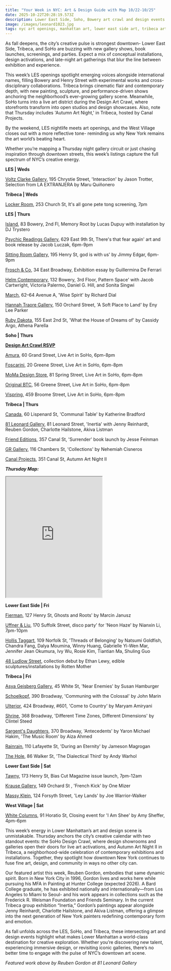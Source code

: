 ```yaml
---
title: "Your Week in NYC: Art & Design Guide with Map 10/22-10/25"
date: 2025-10-22T20:28:19.573Z
description: Lower East Side, Soho, Bowery art crawl and design events in October 2025
image: /images/leonard1023.jpg
tags: nyc art openings, manhattan art, lower east side art, tribeca art, soho design
---
```

As fall deepens, the city’s creative pulse is strongest downtown- Lower East Side, Tribeca, and SoHo are buzzing with new gallery shows, book launches, screenings, and parties. Expect a mix of conceptual installations, design activations, and late-night art gatherings that blur the line between exhibition and experience.

This week’s LES openings spotlight emerging voices alongside international names, filling Bowery and Henry Street with experimental works and cross-disciplinary collaborations. Tribeca brings cinematic flair and contemporary depth, with new painting, sculpture, and performance-driven shows anchoring the neighborhood’s ever-growing gallery scene. Meanwhile, SoHo turns into a live art district during the Design Art Crawl, where storefronts transform into open studios and design showcases. Also, note that Thursday includes 'Autumn Art Night,' in Tribeca, hosted by Canal Projects. 

By the weekend, LES nightlife meets art openings, and the West Village closes out with a more reflective tone- reminding us why New York remains the art world’s beating heart. 

Whether you’re mapping a Thursday night gallery circuit or just chasing inspiration through downtown streets, this week’s listings capture the full spectrum of NYC’s creative energy.

**L﻿ES | Weds**

[Voltz Clarke Gallery](https://voltzclarke.com/exhibitions/jason-trotter-interaction), 195 Chrystie Street, 'Interaction' by Jason Trotter, Selection from LA EXTRANJERA by Maru Quiñonero

**T﻿ribeca | Weds**

[Locker Room](https://www.instagram.com/thelockerroomnyc), 253 Church St, It's all gone pete tong screening, 7pm

**L﻿ES | Thurs**

[Island](https://island83.gallery/exhibitions), 83 Bowery, 2nd Fl, Memory Root by Lucas Dupuy with installation by DJ Trystero

[Psychic Readings Gallery](https://www.psychicreadingsgallery.com/), 629 East 9th St, There's that fear again' art and book release by Jacob Luczak, 6pm-9pm

[Sitting Room Gallery](https://www.instagram.com/sittingroomgallery), 195 Henry St, god is with us' by Jimmy Edgar, 6pm-9pm

[Frosch & Co](https://static1.squarespace.com/static/5f85eb953b0da46dcefcc045/t/68d96bbd63b23728464aff2d/1759079357539/LAFLEUR+%26+BOGAERT+in+New+York+by+Guillermina+De+Ferrari+for+FROSCH+%26+Co+OCT+2025.pdf), 34 East Broadway, Exhibition essay by Guillermina De Ferrari

[Helm Contemporary](https://www.helmcontemporary.com/), 132 Bowery, 3rd Floor, Pattern Space' with Jacob Cartwright, Victoria Palermo, Daniel G. Hill, and Sonita Singwi

[M﻿arch](https://www.marchgallery.org/exhibitions/), 62–64 Avenue A, 'Wise Spirit' by Richard Dial

[Hannah Traore Gallery](https://hannahtraoregallery.com/), 150 Orchard Street, 'A Soft Place to Land' by Eny Lee Parker

[Ruby Dakota](https://www.rubydakota.com/), 155 East 2nd St, 'What the House of Dreams of' by Cassidy Argo, Athena Parella

**S﻿oho | Thurs**

**[D﻿esign Art Crawl RSVP](info@sohodesigndistrict.org)**

[Amura](https://www.sohodesigndistrict.org/events/live-art-in-soho), 60 Grand Street, Live Art in SoHo, 6pm-8pm

[Foscarini](https://www.sohodesigndistrict.org/events/live-art-in-soho), 20 Greene Street, Live Art in SoHo, 6pm-8pm

[MoMa Design Store](https://www.sohodesigndistrict.org/events/live-art-in-soho), 81 Spring Street, Live Art in SoHo, 6pm-8pm

[Original BTC](https://www.sohodesigndistrict.org/events/live-art-in-soho), 56 Greene Street, Live Art in SoHo, 6pm-8pm

[Vispring](https://www.sohodesigndistrict.org/events/live-art-in-soho1), 459 Broome Street, Live Art in SoHo, 6pm-8pm

**T﻿ribeca | Thurs**

[C﻿anada](https://canadanewyork.com/exhibitions/communal-table), 60 Lispenard St, 'Communal Table'  by Katherine Bradford

[81 Leonard Gallery](https://81leonardgallery.com/exhibitions/), 81 Leonard Street, 'Inertia' with Jenny Reinhardt, Reuben Gordon, Charlotte Hailstone, Akiva Listman

[Friend Editions](https://www.instagram.com/friendeditions), 357 Canal St, 'Surrender' book launch by Jesse Feinman

[GR Gallery](https://www.gr-gallery.com/exhibitions/collections/), 116 Chambers St, 'Collections' by Nehemiah Cisneros

[Canal Projects](https://www.canalprojects.org/upcoming), 351 Canal St, Autumn Art Night II

***T﻿hursday Map:*** 

<iframe src="https://www.google.com/maps/d/u/1/embed?mid=10LOuQRLFEUJjEcTe0DjPcYfcqzQtn_g&ehbc=2E312F" width="60%" height="380"></iframe>

**L﻿ower East Side | Fri**

[Fierman](https://fierman.nyc/), 127 Henry St, Ghosts and Roots' by Marcin Janusz

[Uffner & Liu](https://www.eventbrite.com/e/disco-party-celebrating-nianxin-li-neon-haze-tickets-1835608597729), 170 Suffolk Street, disco party' for 'Neon Haze' by Nianxin Li, 7pm-10pm

[Hollis Taggart](https://www.hollistaggart.com/exhibitions/224-threads-of-belonging-ten-emerging-asian-women-artists/), 109 Norfolk St, 'Threads of Belonging' by Natsumi Goldfish, Chandra Fang, Dalya Moumina, Winny Huang, Gabrielle Yi-Wen Mar, Jennifer Jean Okumura, Ivy Wu, Rosie Kim, Tiantian Ma, Shuling Guo

[48 Ludlow Street](https://www.instagram.com/ethanlewy), collection debut by Ethan Lewy, edible sculptures/installations by Rotten Mother

**T﻿ribeca | Fri**

[Asya Geisberg Gallery](https://www.asyageisberggallery.com/exhibitions/susan-hamburger), 45 White St, 'Near Enemies' by Susan Hamburger

[Schoelkopf](https://schoelkopfgallery.com/exhibitions/44-john-marin-communing-with-the-colossal/overview/), 390 Broadway, 'Communing with the Colossal' by John Marin

[U﻿lterior](http://www.ulteriorgallery.com/), 424 Broadway, #601, 'Come to Country' by Maryam Amiryani

[S﻿hrine](https://www.shrine.nyc/clintel-steed-different-time-zones-different-dimensions), 368 Broadway, 'Different Time Zones,  Different Dimensions' by Clintel Steed

[Sargent's Daughters](https://www.sargentsdaughters.com/), 370 Broadway, 'Antecedents' by Yaron Michael Hakim, 'The Music Room' by Aiza Ahmed

[Rainrain](https://www.rainraingallery.com/about), 110 Lafayette St, 'During an Eternity' by Jameson Magrogan

[The Hole](https://thehole.com/exhibitions/warhol-the-dialectical-third), 86 Walker St, 'The Dialectical Third' by Andy Warhol

**L﻿ower East Side | Sat**

[T﻿awny](https://www.instagram.com/tawny.nyc), 173 Henry St, Bias Cut Magazine issue launch, 7pm-12am

[Krause Gallery](https://www.krausegallery.com/), 149 Orchard St , 'French Kick' by One Mizer

[Massy Klein](https://www.masseyklein.com/exhibitions/85-joe-warrior-walker-ley-lands/), 124 Forsyth Street, 'Ley Lands' by Joe Warrior-Walker

**West Village | Sat**

[White Columns](https://whitecolumns.org/), 91 Horatio St, Closing event for 'I Am Shee' by Amy Sheffer, 4pm-6pm

This week’s energy in Lower Manhattan’s art and design scene is unmistakable. Thursday anchors the city’s creative calendar with two standout events: the SoHo Design Crawl, where design showrooms and galleries open their doors for live art activations, and Autumn Art Night II in Tribeca, a neighborhood-wide celebration of contemporary exhibitions and installations. Together, they spotlight how downtown New York continues to fuse fine art, design, and community in ways no other city can.

Our featured artist this week, Reuben Gordon, embodies that same dynamic spirit. Born in New York City in 1996, Gordon lives and works here while pursuing his MFA in Painting at Hunter College (expected 2026). A Bard College graduate, he has exhibited nationally and internationally—from Los Angeles to Miami to Seoul- and his work appears in collections such as the Frederick R. Weisman Foundation and Friends Seminary. In the current Tribeca group exhibition “Inertia,” Gordon’s paintings appear alongside Jenny Reinhardt, Charlotte Hailstone, and Akiva Listman, offering a glimpse into the next generation of New York painters redefining contemporary form and emotion.

As fall unfolds across the LES, SoHo, and Tribeca, these intersecting art and design events highlight what makes Lower Manhattan a world-class destination for creative exploration. Whether you’re discovering new talent, experiencing immersive design, or revisiting iconic galleries, there’s no better time to engage with the pulse of NYC’s downtown art scene.

*F﻿eatured work above by Reuben Gordon at 81 Leonard Gallery*